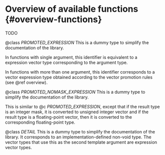 Overview of available functions    {#overview-functions}
========

TODO

@class _PROMOTED_EXPRESSION_
This is a dummy type to simplify the documentation of the library.

In functions with single argument, this identifier is equivalent to a
expression vector type corresponding to the argument type.

In functions with more than one argument, this identifier corresponds to a
vector expression type obtained according to the vector promotion rules
(see @ref overview).

@class _PROMOTED_NOMASK_EXPRESSION_
This is a dummy type to simplify the documentation of the library.

This is similar to @c _PROMOTED_EXPRESSION_, except that if the result type
is an integer mask, it is converted to unsigned integer vector and if the
result type is a floating-point vector, then it is converted to the
corresponding floating-point type.

@class _DETAIL_
This is a dummy type to simplify the documentation of the library. It
corresponds to an implementation-defined non-void type. The vector types
that use this as the second template argument are expression vector types.
